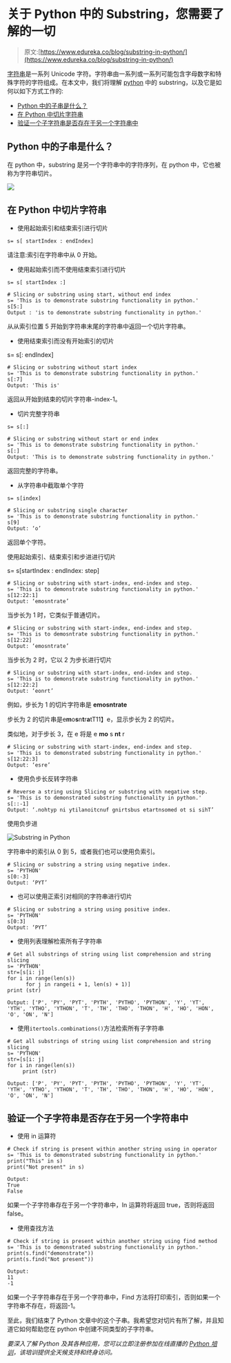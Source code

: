 # 关于 Python 中的 Substring，您需要了解的一切

> 原文:[https://www.edureka.co/blog/substring-in-python/](https://www.edureka.co/blog/substring-in-python/)

[字符串](https://www.edureka.co/blog/what-is-string-in-python/)是一系列 Unicode 字符。字符串由一系列或一系列可能包含字母数字和特殊字符的字符组成。在本文中，我们将理解 [python](https://www.edureka.co/blog/python-tutorial/) 中的 substring，以及它是如何以如下方式工作的:

*   [Python 中的子串是什么？](#what)
*   [在 Python 中切片字符串](#slicing)
*   [验证一个子字符串是否存在于另一个字符串中](#validate)

## **Python 中的子串是什么？**

在 python 中，substring 是另一个字符串中的字符序列，在 python 中，它也被称为字符串切片。

![](../Images/9237382b5a654190a0eb054f2ddc40b1.png)

## **在 Python 中切片字符串**

*   使用起始索引和结束索引进行切片

`s= s[ startIndex : endIndex]`

请注意:索引在字符串中从 0 开始。

*   使用起始索引而不使用结束索引进行切片

`s= s[ startIndex :]`

```
# Slicing or substring using start, without end index
s= 'This is to demonstrate substring functionality in python.'
s[5:]
Output : 'is to demonstrate substring functionality in python.'
```

从从索引位置 5 开始到字符串末尾的字符串中返回一个切片字符串。

*   使用结束索引而没有开始索引的切片

s= s[: endIndex]

```
# Slicing or substring without start index
s= 'This is to demonstrate substring functionality in python.'
s[:7]
Output: 'This is'
```

返回从开始到结束的切片字符串-index-1。

*   切片完整字符串

`s= s[:]`

```
# Slicing or substring without start or end index
s= 'This is to demonstrate substring functionality in python.'
s[:]
Output: 'This is to demonstrate substring functionality in python.'
```

返回完整的字符串。

*   从字符串中截取单个字符

`s= s[index]`

```
# Slicing or substring single character
s= 'This is to demonstrate substring functionality in python.'
s[9]
Output: ‘o’
```

返回单个字符。

使用起始索引、结束索引和步进进行切片

s= s[startIndex : endIndex: step]

```
# Slicing or substring with start-index, end-index and step.
s= 'This is to demonstrate substring functionality in python.'
s[12:22:1]
Output: ‘emosntrate’
```

当步长为 1 时，它类似于普通切片。

```
# Slicing or substring with start-index, end-index and step.
s= 'This is to demosntrate substring functionality in python.'
s[12:22]
Output: ‘emosntrate’
```

当步长为 2 时，它以 2 为步长进行切片

```
# Slicing or substring with start-index, end-index and step.
s= 'This is to demonstrate substring functionality in python.'
s[12:22:2]
Output: ‘eonrt’
```

例如，步长为 1 的切片字符串是 **emosntrate**

步长为 2 的切片串是e**m**o**s**n**t**r**a**tT11】e，显示步长为 2 的切片。

类似地，对于步长 3，在 e 将是 e **mo** s **nt** r

```
# Slicing or substring with start-index, end-index and step.
s= 'This is to demonstrated substring functionality in python.'
s[12:22:3]
Output: ‘esre’
```

*   使用负步长反转字符串

```
# Reverse a string using Slicing or substring with negative step.
s= 'This is to demonstrated substring functionality in python.'
s[::-1]
Output: ‘.nohtyp ni ytilanoitcnuf gnirtsbus etartnsomed ot si sihT’
```

使用负步进

![Substring in Python](../Images/acc81f75b370193225a85bbc421978f8.png)

字符串中的索引从 0 到 5，或者我们也可以使用负索引。

```
# Slicing or substring a string using negative index.
s= 'PYTHON'
s[0:-3]
Output: ‘PYT’
```

*   也可以使用正索引对相同的字符串进行切片

```
# Slicing or substring a string using positive index.
s= 'PYTHON'
s[0:3]
Output: ‘PYT’
```

*   使用列表理解检索所有子字符串

```
# Get all substrings of string using list comprehension and string slicing 
s= 'PYTHON'
str=[s[i: j]
for i in range(len(s)) 
      for j in range(i + 1, len(s) + 1)] 
print (str)

Output: ['P', 'PY', 'PYT', 'PYTH', 'PYTHO', 'PYTHON', 'Y', 'YT', 'YTH', 'YTHO', 'YTHON', 'T', 'TH', 'THO', 'THON', 'H', 'HO', 'HON', 'O', 'ON', 'N']
```

*   使用`itertools.combinations()`方法检索所有子字符串

```
# Get all substrings of string using list comprehension and string slicing 
s= 'PYTHON'
str=[s[i: j]
for i in range(len(s)) 
     print (str)

Output: ['P', 'PY', 'PYT', 'PYTH', 'PYTHO', 'PYTHON', 'Y', 'YT', 'YTH', 'YTHO', 'YTHON', 'T', 'TH', 'THO', 'THON', 'H', 'HO', 'HON', 'O', 'ON', 'N']
```

## **验证一个子字符串是否存在于另一个字符串中**

*   使用 in 运算符

```
# Check if string is present within another string using in operator
s= 'This is to demonstrated substring functionality in python.'
print("This" in s)
print("Not present" in s)

Output: 
True
False
```

如果一个子字符串存在于另一个字符串中，In 运算符将返回 true，否则将返回 false。

*   使用查找方法

```
# Check if string is present within another string using find method
s= 'This is to demonstrated substring functionality in python.'
print(s.find("demonstrate"))
print(s.find("Not present")) 

Output: 
11
-1
```

如果一个子字符串存在于另一个字符串中，Find 方法将打印索引，否则如果一个字符串不存在，将返回-1。

至此，我们结束了 Python 文章中的这个子串。我希望您对切片有所了解，并且知道它如何帮助您在 python 中创建不同类型的子字符串。

*要深入了解 Python 及其各种应用，您可以立即注册参加在线直播的 [Python 培训](https://www.edureka.co/python-programming-certification-training)，该培训提供全天候支持和终身访问。*